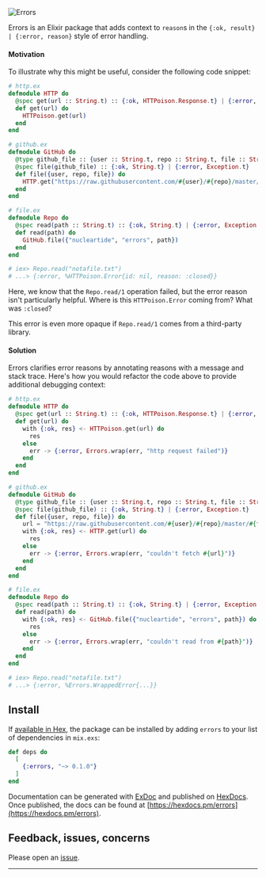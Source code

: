 ![Errors](https://user-images.githubusercontent.com/914228/30893941-d0a39f10-a30e-11e7-9539-d37ffdc56922.png)

Errors is an Elixir package that adds context to `reason`s in the `{:ok, result} | {:error, reason}` style of error handling.

#### Motivation

To illustrate why this might be useful, consider the following code snippet:

```elixir
# http.ex
defmodule HTTP do
  @spec get(url :: String.t) :: {:ok, HTTPoison.Response.t} | {:error, Exception.t}
  def get(url) do
    HTTPoison.get(url)
  end
end

# github.ex
defmodule GitHub do
  @type github_file :: {user :: String.t, repo :: String.t, file :: String.t}
  @spec file(github_file) :: {:ok, String.t} | {:error, Exception.t}
  def file({user, repo, file}) do
    HTTP.get("https://raw.githubusercontent.com/#{user}/#{repo}/master/#{file}")
  end
end

# file.ex
defmodule Repo do
  @spec read(path :: String.t) :: {:ok, String.t} | {:error, Exception.t}
  def read(path) do
    GitHub.file({"nucleartide", "errors", path})
  end
end

# iex> Repo.read("notafile.txt")
# ...> {:error, %HTTPoison.Error{id: nil, reason: :closed}}
```

Here, we know that the `Repo.read/1` operation failed, but the error reason isn't particularly helpful. Where is this `HTTPoison.Error` coming from? What was `:closed`?

This error is even more opaque if `Repo.read/1` comes from a third-party library.

#### Solution

Errors clarifies error reasons by annotating reasons with a message and stack trace. Here's how you would refactor the code above to provide additional debugging context:

```elixir
# http.ex
defmodule HTTP do
  @spec get(url :: String.t) :: {:ok, HTTPoison.Response.t} | {:error, Exception.t}
  def get(url) do
    with {:ok, res} <- HTTPoison.get(url) do
      res
    else
      err -> {:error, Errors.wrap(err, "http request failed")}
    end
  end
end

# github.ex
defmodule GitHub do
  @type github_file :: {user :: String.t, repo :: String.t, file :: String.t}
  @spec file(github_file) :: {:ok, String.t} | {:error, Exception.t}
  def file({user, repo, file}) do
    url = "https://raw.githubusercontent.com/#{user}/#{repo}/master/#{file}"
    with {:ok, res} <- HTTP.get(url) do
      res
    else
      err -> {:error, Errors.wrap(err, "couldn't fetch #{url}")}
    end
  end
end

# file.ex
defmodule Repo do
  @spec read(path :: String.t) :: {:ok, String.t} | {:error, Exception.t}
  def read(path) do
    with {:ok, res} <- GitHub.file({"nucleartide", "errors", path}) do
      res
    else
      err -> {:error, Errors.wrap(err, "couldn't read from #{path}")}
    end
  end
end

# iex> Repo.read("notafile.txt")
# ...> {:error, %Errors.WrappedError{...}}
```

## Install

If [available in Hex](https://hex.pm/docs/publish), the package can be installed
by adding `errors` to your list of dependencies in `mix.exs`:

```elixir
def deps do
  [
    {:errors, "~> 0.1.0"}
  ]
end
```

Documentation can be generated with [ExDoc](https://github.com/elixir-lang/ex_doc)
and published on [HexDocs](https://hexdocs.pm). Once published, the docs can
be found at [https://hexdocs.pm/errors](https://hexdocs.pm/errors).

## Feedback, issues, concerns

Please open an [issue]().

---
